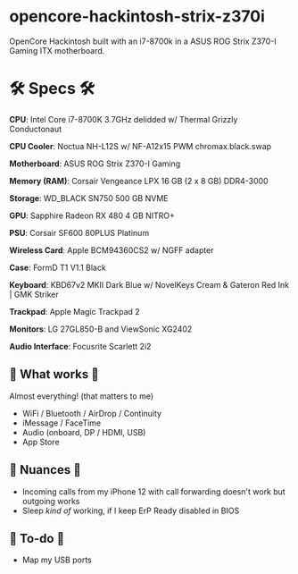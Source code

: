 ﻿# opencore-hackintosh-strix-z370i

OpenCore Hackintosh built with an i7-8700k in a ASUS ROG Strix Z370-I Gaming ITX motherboard.

# 🛠 Specs 🛠

**CPU**: Intel Core i7-8700K 3.7GHz delidded w/ Thermal Grizzly Conductonaut

**CPU Cooler**: Noctua NH-L12S w/ NF-A12x15 PWM chromax.black.swap

**Motherboard**: ASUS ROG Strix Z370-I Gaming

**Memory (RAM)**: Corsair Vengeance LPX 16 GB (2 x 8 GB) DDR4-3000

**Storage**: WD_BLACK SN750 500 GB NVME

**GPU**: Sapphire Radeon RX 480 4 GB NITRO+

**PSU**: Corsair SF600 80PLUS Platinum

**Wireless Card**: Apple BCM94360CS2 w/ NGFF adapter

**Case**: FormD T1 V1.1 Black

**Keyboard**: KBD67v2 MKII Dark Blue w/ NovelKeys Cream & Gateron Red Ink | GMK Striker

**Trackpad**: Apple Magic Trackpad 2

**Monitors**: LG 27GL850-B and ViewSonic XG2402

**Audio Interface**: Focusrite Scarlett 2i2

## 🎉 What works 🎉

Almost everything! (that matters to me)

 - WiFi / Bluetooth / AirDrop / Continuity
 - iMessage / FaceTime
 - Audio (onboard, DP / HDMI, USB)
 - App Store

## 😬 Nuances 😬

 - Incoming calls from my iPhone 12 with call forwarding doesn't work but outgoing works
 - Sleep *kind of* working, if I keep ErP Ready disabled in BIOS

## 📝 To-do 📝
 - Map my USB ports
